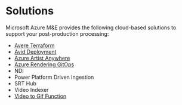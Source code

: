 # Solutions

Microsoft Azure M&E provides the following cloud-based solutions to support your post-production processing:

- [Avere Terraform](Avere%20Terraform)
- [Avid Deployment](Avid)
- [Azure Artist Anywhere](Azure%20Artist%20Anywhere)
- [Azure Rendering GitOps](Azure%20Rendering)
- NDI
- Power Platform Driven Ingestion
- SRT Hub
- Video Indexer
- [Video to Gif Function](Video%20to%20GIF)
